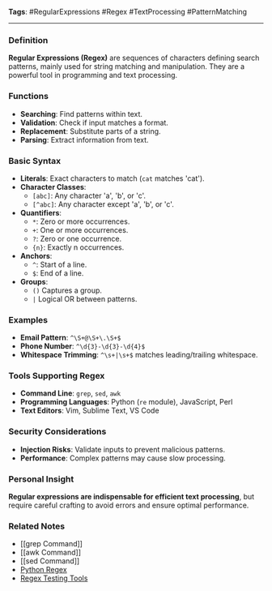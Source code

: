 **Tags**: #RegularExpressions #Regex #TextProcessing #PatternMatching

---

### Definition

**Regular Expressions (Regex)** are sequences of characters defining search patterns, mainly used for string matching and manipulation. They are a powerful tool in programming and text processing.

### Functions

- **Searching**: Find patterns within text.
- **Validation**: Check if input matches a format.
- **Replacement**: Substitute parts of a string.
- **Parsing**: Extract information from text.

### Basic Syntax

- **Literals**: Exact characters to match (`cat` matches 'cat').
- **Character Classes**:
    - `[abc]`: Any character 'a', 'b', or 'c'.
    - `[^abc]`: Any character except 'a', 'b', or 'c'.
- **Quantifiers**:
    - `*`: Zero or more occurrences.
    - `+`: One or more occurrences.
    - `?`: Zero or one occurrence.
    - `{n}`: Exactly n occurrences.
- **Anchors**:
    - `^`: Start of a line.
    - `$`: End of a line.
- **Groups**:
    - `()` Captures a group.
    - `|` Logical OR between patterns.

### Examples

- **Email Pattern**: `^\S+@\S+\.\S+$`
- **Phone Number**: `^\d{3}-\d{3}-\d{4}$`
- **Whitespace Trimming**: `^\s+|\s+$` matches leading/trailing whitespace.

### Tools Supporting Regex

- **Command Line**: `grep`, `sed`, `awk`
- **Programming Languages**: Python (`re` module), JavaScript, Perl
- **Text Editors**: Vim, Sublime Text, VS Code

### Security Considerations

- **Injection Risks**: Validate inputs to prevent malicious patterns.
- **Performance**: Complex patterns may cause slow processing.

### Personal Insight

**Regular expressions are indispensable for efficient text processing**, but require careful crafting to avoid errors and ensure optimal performance.

### Related Notes

- [[grep Command]]
- [[awk Command]]
- [[sed Command]]
- [Python Regex](Python%20Regex.md)
- [Regex Testing Tools](Regex%20Testing%20Tools.md)
